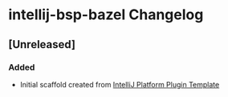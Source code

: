 <!-- Keep a Changelog guide -> https://keepachangelog.com -->

# intellij-bsp-bazel Changelog

## [Unreleased]
### Added
- Initial scaffold created from [IntelliJ Platform Plugin Template](https://github.com/JetBrains/intellij-platform-plugin-template)
